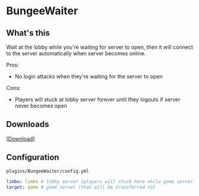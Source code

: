 # BungeeWaiter

## What's this
Wait at the lobby while you're waiting for server to open, then it will connect to the server automatically when server becomes online.

Pros:
- No login attacks when they're waiting for the server to open

Cons:
- Players will stuck at lobby server forever until they logouts if server never becomes open

## Downloads

\[[Download](https://um.acrylicstyle.xyz/35238159204/41167069/BungeeWaiter-1.0-SNAPSHOT.jar)]

## Configuration
`plugins/BungeeWaiter/config.yml`
```yaml
limbo: limbo # lobby server (players will stuck here while game server is offline)
target: game # game server (that will be transferred to)
```

